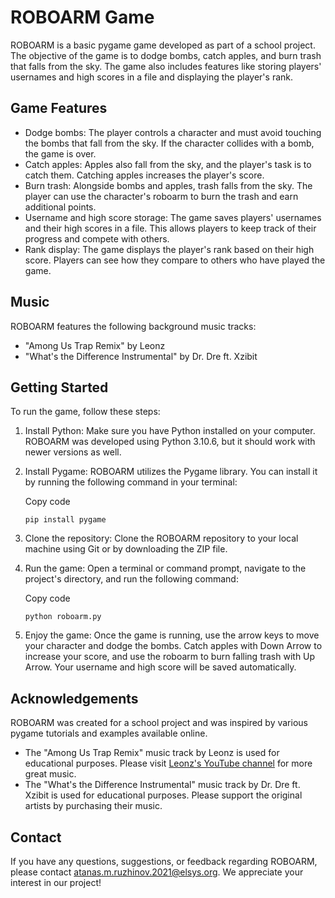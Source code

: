 
# ROBOARM Game

ROBOARM is a basic pygame game developed as part of a school project. The objective of the game is to dodge bombs, catch apples, and burn trash that falls from the sky. The game also includes features like storing players' usernames and high scores in a file and displaying the player's rank.

## Game Features

-   Dodge bombs: The player controls a character and must avoid touching the bombs that fall from the sky. If the character collides with a bomb, the game is over.
-   Catch apples: Apples also fall from the sky, and the player's task is to catch them. Catching apples increases the player's score.
-   Burn trash: Alongside bombs and apples, trash falls from the sky. The player can use the character's roboarm to burn the trash and earn additional points.
-   Username and high score storage: The game saves players' usernames and their high scores in a file. This allows players to keep track of their progress and compete with others.
-   Rank display: The game displays the player's rank based on their high score. Players can see how they compare to others who have played the game.

## Music

ROBOARM features the following background music tracks:

-   "Among Us Trap Remix" by Leonz
-   "What's the Difference Instrumental" by Dr. Dre ft. Xzibit

## Getting Started

To run the game, follow these steps:

1.  Install Python: Make sure you have Python installed on your computer. ROBOARM was developed using Python 3.10.6, but it should work with newer versions as well.
    
2.  Install Pygame: ROBOARM utilizes the Pygame library. You can install it by running the following command in your terminal:
    
    Copy code
    
    `pip install pygame` 
    
3.  Clone the repository: Clone the ROBOARM repository to your local machine using Git or by downloading the ZIP file.
    
4.  Run the game: Open a terminal or command prompt, navigate to the project's directory, and run the following command:
    
    Copy code
    
    `python roboarm.py` 
    
5.  Enjoy the game: Once the game is running, use the arrow keys to move your character and dodge the bombs. Catch apples with Down Arrow to increase your score, and use the roboarm to burn falling trash with Up Arrow. Your username and high score will be saved automatically.

## Acknowledgements

ROBOARM was created for a school project and was inspired by various pygame tutorials and examples available online.

-   The "Among Us Trap Remix" music track by Leonz is used for educational purposes. Please visit [Leonz's YouTube channel](https://www.youtube.com/@amogus) for more great music.
-   The "What's the Difference Instrumental" music track by Dr. Dre ft. Xzibit is used for educational purposes. Please support the original artists by purchasing their music.

## Contact

If you have any questions, suggestions, or feedback regarding ROBOARM, please contact [atanas.m.ruzhinov.2021@elsys.org](mailto:atanas.m.ruzhinov.2021@elsys.org). We appreciate your interest in our project!
